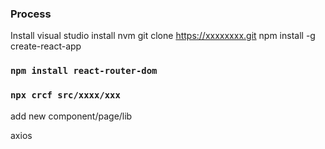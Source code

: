 ### Process

Install visual studio
install nvm
git clone https://xxxxxxxx.git
npm install -g create-react-app

### `npm install react-router-dom`

### `npx crcf src/xxxx/xxx`

add new component/page/lib

axios
